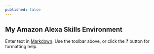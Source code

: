 ```yaml
---
published: false
---
```

## My Amazon Alexa Skills Environment

Enter text in [Markdown](http://daringfireball.net/projects/markdown/). Use the toolbar above, or click the **?** button for formatting help.
